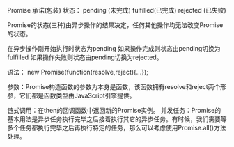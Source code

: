 Promise 承诺(包装)
状态：
    pending  (未完成)
    fulfilled(已完成)
    rejected (已失败)
    
Promise的状态(三种)由异步操作的结果决定，任何其他操作均无法改变Promise的状态。

在异步操作刚开始执行时状态为pending
如果操作完成则状态由pending切换为fulfilled
如果操作失败则状态由pending切换为rejected。

语法：
    new Promise(function(resolve,reject){...});
    
参数：Promise构造函数的参数为本身是函数，该函数拥有resolve和reject两个形参，它们都是函数类型由JavaScript引擎提供。

链式调用：在then的回调函数中返回新的Promise实例。
并发任务：Promise的基本用法是异步任务执行完毕之后接着执行其它的异步任务。有时候，我们需要等多个任务都执行完毕之后再执行特定的任务，那么可以考虑使用Promise.all()方法处理。
